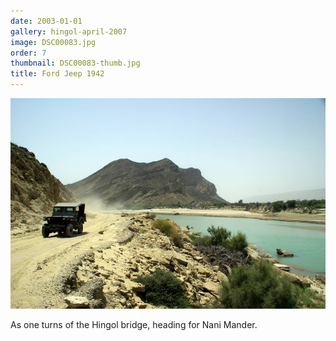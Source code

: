 ```yaml
---
date: 2003-01-01
gallery: hingol-april-2007
image: DSC00083.jpg
order: 7
thumbnail: DSC00083-thumb.jpg
title: Ford Jeep 1942
---
```


![Ford Jeep 1942](./DSC00083.jpg)

As one turns of the Hingol bridge, heading for Nani Mander.